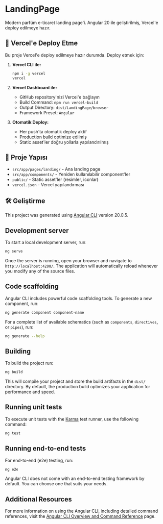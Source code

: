# LandingPage

Modern parfüm e-ticaret landing page'i. Angular 20 ile geliştirilmiş, Vercel'e deploy edilmeye hazır.

## 🚀 Vercel'e Deploy Etme

Bu proje Vercel'e deploy edilmeye hazır durumda. Deploy etmek için:

1. **Vercel CLI ile:**
   ```bash
   npm i -g vercel
   vercel
   ```

2. **Vercel Dashboard ile:**
   - GitHub repository'nizi Vercel'e bağlayın
   - Build Command: `npm run vercel-build`
   - Output Directory: `dist/LandingPage/browser`
   - Framework Preset: `Angular`

3. **Otomatik Deploy:**
   - Her push'ta otomatik deploy aktif
   - Production build optimize edilmiş
   - Static asset'ler doğru yollarla yapılandırılmış

## 📁 Proje Yapısı

- `src/app/pages/landing/` - Ana landing page
- `src/app/components/` - Yeniden kullanılabilir component'ler
- `public/` - Static asset'ler (resimler, iconlar)
- `vercel.json` - Vercel yapılandırması

## 🛠️ Geliştirme

This project was generated using [Angular CLI](https://github.com/angular/angular-cli) version 20.0.5.

## Development server

To start a local development server, run:

```bash
ng serve
```

Once the server is running, open your browser and navigate to `http://localhost:4200/`. The application will automatically reload whenever you modify any of the source files.

## Code scaffolding

Angular CLI includes powerful code scaffolding tools. To generate a new component, run:

```bash
ng generate component component-name
```

For a complete list of available schematics (such as `components`, `directives`, or `pipes`), run:

```bash
ng generate --help
```

## Building

To build the project run:

```bash
ng build
```

This will compile your project and store the build artifacts in the `dist/` directory. By default, the production build optimizes your application for performance and speed.

## Running unit tests

To execute unit tests with the [Karma](https://karma-runner.github.io) test runner, use the following command:

```bash
ng test
```

## Running end-to-end tests

For end-to-end (e2e) testing, run:

```bash
ng e2e
```

Angular CLI does not come with an end-to-end testing framework by default. You can choose one that suits your needs.

## Additional Resources

For more information on using the Angular CLI, including detailed command references, visit the [Angular CLI Overview and Command Reference](https://angular.dev/tools/cli) page.
